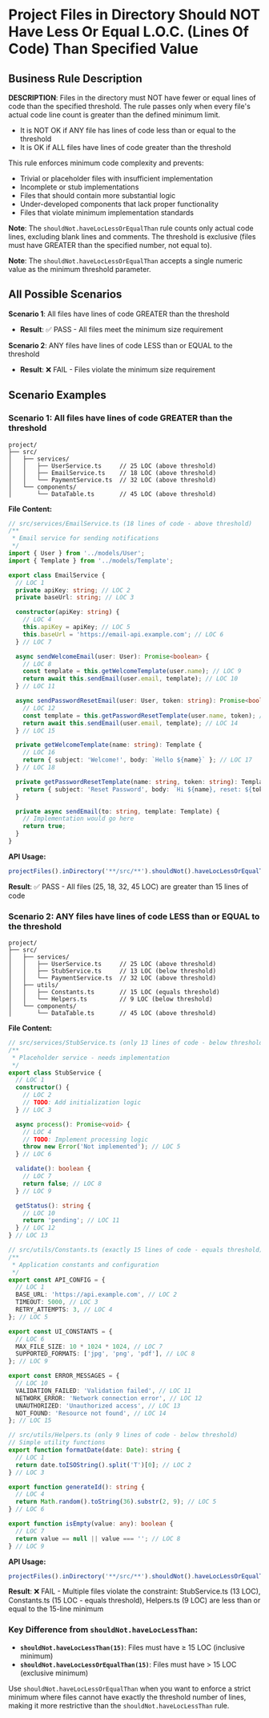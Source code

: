 # Project Files in Directory Should NOT Have Less Or Equal L.O.C. (Lines Of Code) Than Specified Value

## Business Rule Description

**DESCRIPTION**: Files in the directory must NOT have fewer or equal lines of code than the specified threshold. The rule passes only when every file's actual code line count is greater than the defined minimum limit.

- It is NOT OK if ANY file has lines of code less than or equal to the threshold
- It is OK if ALL files have lines of code greater than the threshold

This rule enforces minimum code complexity and prevents:

- Trivial or placeholder files with insufficient implementation
- Incomplete or stub implementations
- Files that should contain more substantial logic
- Under-developed components that lack proper functionality
- Files that violate minimum implementation standards

**Note**: The `shouldNot.haveLocLessOrEqualThan` rule counts only actual code lines, excluding blank lines and comments. The threshold is exclusive (files must have GREATER than the specified number, not equal to).

**Note**: The `shouldNot.haveLocLessOrEqualThan` accepts a single numeric value as the minimum threshold parameter.

## All Possible Scenarios

**Scenario 1**: All files have lines of code GREATER than the threshold

- **Result**: ✅ PASS - All files meet the minimum size requirement

**Scenario 2**: ANY files have lines of code LESS than or EQUAL to the threshold

- **Result**: ❌ FAIL - Files violate the minimum size requirement

## Scenario Examples

### Scenario 1: All files have lines of code GREATER than the threshold

```
project/
├── src/
│   ├── services/
│   │   ├── UserService.ts     // 25 LOC (above threshold)
│   │   ├── EmailService.ts    // 18 LOC (above threshold)
│   │   └── PaymentService.ts  // 32 LOC (above threshold)
│   └── components/
│       └── DataTable.ts       // 45 LOC (above threshold)
```

**File Content:**

```typescript
// src/services/EmailService.ts (18 lines of code - above threshold)
/**
 * Email service for sending notifications
 */
import { User } from '../models/User';
import { Template } from '../models/Template';

export class EmailService {
  // LOC 1
  private apiKey: string; // LOC 2
  private baseUrl: string; // LOC 3

  constructor(apiKey: string) {
    // LOC 4
    this.apiKey = apiKey; // LOC 5
    this.baseUrl = 'https://email-api.example.com'; // LOC 6
  } // LOC 7

  async sendWelcomeEmail(user: User): Promise<boolean> {
    // LOC 8
    const template = this.getWelcomeTemplate(user.name); // LOC 9
    return await this.sendEmail(user.email, template); // LOC 10
  } // LOC 11

  async sendPasswordResetEmail(user: User, token: string): Promise<boolean> {
    // LOC 12
    const template = this.getPasswordResetTemplate(user.name, token); // LOC 13
    return await this.sendEmail(user.email, template); // LOC 14
  } // LOC 15

  private getWelcomeTemplate(name: string): Template {
    // LOC 16
    return { subject: 'Welcome!', body: `Hello ${name}` }; // LOC 17
  } // LOC 18

  private getPasswordResetTemplate(name: string, token: string): Template {
    return { subject: 'Reset Password', body: `Hi ${name}, reset: ${token}` };
  }

  private async sendEmail(to: string, template: Template) {
    // Implementation would go here
    return true;
  }
}
```

**API Usage:**

```typescript
projectFiles().inDirectory('**/src/**').shouldNot().haveLocLessOrEqualThan(15).check();
```

**Result**: ✅ PASS - All files (25, 18, 32, 45 LOC) are greater than 15 lines of code

### Scenario 2: ANY files have lines of code LESS than or EQUAL to the threshold

```
project/
├── src/
│   ├── services/
│   │   ├── UserService.ts     // 25 LOC (above threshold)
│   │   ├── StubService.ts     // 13 LOC (below threshold)
│   │   └── PaymentService.ts  // 32 LOC (above threshold)
│   ├── utils/
│   │   ├── Constants.ts       // 15 LOC (equals threshold)
│   │   └── Helpers.ts         // 9 LOC (below threshold)
│   └── components/
│       └── DataTable.ts       // 45 LOC (above threshold)
```

**File Content:**

```typescript
// src/services/StubService.ts (only 13 lines of code - below threshold)
/**
 * Placeholder service - needs implementation
 */
export class StubService {
  // LOC 1
  constructor() {
    // LOC 2
    // TODO: Add initialization logic
  } // LOC 3

  async process(): Promise<void> {
    // LOC 4
    // TODO: Implement processing logic
    throw new Error('Not implemented'); // LOC 5
  } // LOC 6

  validate(): boolean {
    // LOC 7
    return false; // LOC 8
  } // LOC 9

  getStatus(): string {
    // LOC 10
    return 'pending'; // LOC 11
  } // LOC 12
} // LOC 13

// src/utils/Constants.ts (exactly 15 lines of code - equals threshold)
/**
 * Application constants and configuration
 */
export const API_CONFIG = {
  // LOC 1
  BASE_URL: 'https://api.example.com', // LOC 2
  TIMEOUT: 5000, // LOC 3
  RETRY_ATTEMPTS: 3, // LOC 4
}; // LOC 5

export const UI_CONSTANTS = {
  // LOC 6
  MAX_FILE_SIZE: 10 * 1024 * 1024, // LOC 7
  SUPPORTED_FORMATS: ['jpg', 'png', 'pdf'], // LOC 8
}; // LOC 9

export const ERROR_MESSAGES = {
  // LOC 10
  VALIDATION_FAILED: 'Validation failed', // LOC 11
  NETWORK_ERROR: 'Network connection error', // LOC 12
  UNAUTHORIZED: 'Unauthorized access', // LOC 13
  NOT_FOUND: 'Resource not found', // LOC 14
}; // LOC 15

// src/utils/Helpers.ts (only 9 lines of code - below threshold)
// Simple utility functions
export function formatDate(date: Date): string {
  // LOC 1
  return date.toISOString().split('T')[0]; // LOC 2
} // LOC 3

export function generateId(): string {
  // LOC 4
  return Math.random().toString(36).substr(2, 9); // LOC 5
} // LOC 6

export function isEmpty(value: any): boolean {
  // LOC 7
  return value == null || value === ''; // LOC 8
} // LOC 9
```

**API Usage:**

```typescript
projectFiles().inDirectory('**/src/**').shouldNot().haveLocLessOrEqualThan(15).check();
```

**Result**: ❌ FAIL - Multiple files violate the constraint: StubService.ts (13 LOC), Constants.ts (15 LOC - equals threshold), Helpers.ts (9 LOC) are less than or equal to the 15-line minimum

### Key Difference from `shouldNot.haveLocLessThan`:

- **`shouldNot.haveLocLessThan(15)`**: Files must have ≥ 15 LOC (inclusive minimum)
- **`shouldNot.haveLocLessOrEqualThan(15)`**: Files must have > 15 LOC (exclusive minimum)

Use `shouldNot.haveLocLessOrEqualThan` when you want to enforce a strict minimum where files cannot have exactly the threshold number of lines, making it more restrictive than the `shouldNot.haveLocLessThan` rule.
